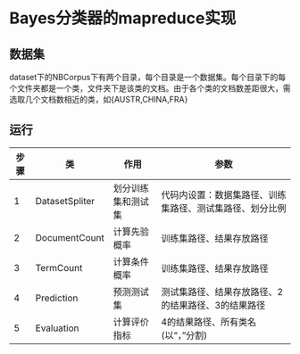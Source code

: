 # Bayes分类器的mapreduce实现
## 数据集
dataset下的NBCorpus下有两个目录，每个目录是一个数据集。每个目录下的每个文件夹都是一个类，文件夹下是该类的文档。由于各个类的文档数差距很大，需选取几个文档数相近的类，如{AUSTR,CHINA,FRA}
## 运行
|  步骤   | 类  | 作用  | 参数  |
|  ----  | ----  | ----  | ----  |
| 1  | DatasetSpliter | 划分训练集和测试集  | 代码内设置：数据集路径、训练集路径、测试集路径、划分比例  |
| 2  | DocumentCount | 计算先验概率  | 训练集路径、结果存放路径  |
| 3  | TermCount | 计算条件概率  | 训练集路径、结果存放路径  |
| 4  | Prediction | 预测测试集  | 测试集路径、结果存放路径、2的结果路径、3的结果路径  |
| 5  | Evaluation | 计算评价指标  | 4的结果路径、所有类名(以“，”分割)  |